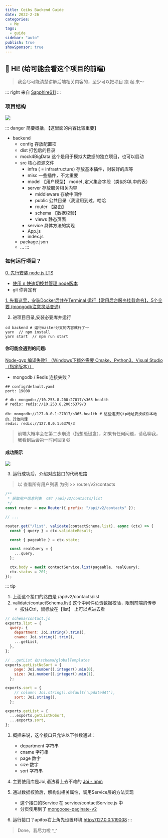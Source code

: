 ```yaml
---
title: Ceibs Backend Guide
date: 2022-2-26
categories:
  - Me
tags:
  - guide
sidebar: "auto"
publish: true
showSponsor: true
---
```


## 💬  Hi! (给可能会看这个项目的前端)  

> 我会尽可能清楚讲解后端相关内容的，至少可以把项目 跑 起 来～

::: right
来自 [Sapphire611](https://sapphire611.github.io)
:::

### 项目结构

<img style="border:2;" src="/img/ceibs-backend.png">

::: danger 简要概括，【这里面的内容比较重要】
- backend
  - config 存放配置项
  - dist 打包后的目录
  - mock4BigData 这个是用于模拟大数据的独立项目，也可以启动
  - src 核心资源文件
    - infra ( = infrastructure) 存放基本插件，封装好的库等
    - misc 一些插件，不太重要
    - model 【用户模型】 model ,定义集合字段（类似SQL中的表）
    - server 存放服务相关内容
      - middleware 存放中间件
      - public 公共目录（我没用到过，哈哈
      - router 【路由】
      - schema 【数据校验】
      - views 静态页面
    - service 具体方法的实现
    - App.js
    - index.js
  - package.json 
  - ...
:::

### 如何运行项目？

[0. 先行安装 node.js LTS](https://nodejs.org/en/)
- [使用 n 快速切换并管理 node版本](https://sapphire611.github.io/node/#n-%E6%AF%94-nvm-%E5%A5%BD%E7%94%A8)
- git 你肯定有

[1. 先看这里，安装Docker后并在Terminal 运行【常用后台服务挂载命令】，5个全要 (mongodb注意灵活变通)](https://sapphire611.github.io/docker/#%E5%B8%B8%E7%94%A8%E5%90%8E%E5%8F%B0%E6%9C%8D%E5%8A%A1%E6%8C%82%E8%BD%BD%E5%91%BD%E4%BB%A4)

2. 进项目目录,安装必要库并运行

```shell
cd backend # 运行master分支的内容就行了～
yarn  // npm install 
yarn start  // npm run start
```

#### 你可能会遇到的问题:
[Node-gyp 编译失败? （Windows下额外需要 Cmake、Python3、Visual Studio（指定版本））](https://sapphire611.github.io/node/#node-gyp-%E5%AE%89%E8%A3%85-windows-only)

- mongodb / Redis 连接失败？

```shell
## config/default.yaml
port: 19008

# db: mongodb://10.253.8.200:27017/s365-health
# redis: redis://10.253.8.200:6379/3

db: mongodb://127.0.0.1:27017/s365-health # 这些连接的ip地址要换成你本地的，其他同理
redis: redis://127.0.0.1:6379/3
```
> 前端大概率会在第二步崩溃（指想砸键盘），如果有任何问题，请私聊我，我看到后会第一时间回复😄

#### 成功图示

<img style="border:2;" src="/img/backend_Success.jpeg">

3. 运行成功后，介绍对应接口的代码思路

> 以 查看所有用户列表 为例  >> router/v2/contacts
> 
```js
/**
 * 获取用户信息列表  GET /api/v2/contacts/list
 */
const router = new Router({ prefix: "/api/v2/contacts" });

// ...

router.get("/list", validate(contactSchema.list), async (ctx) => {
  const { query } = ctx.validateResult;

  const { pageable } = ctx.state;

  const realQuery = {
    ...query,
  };

  ctx.body = await contactService.list(pageable, realQuery);
  ctx.status = 201;
});
```

::: tip
1. 上面这个接口的路由是 /api/v2/contacts/list
2. validate(contactSchema.list) 这个中间件负责数据校验，限制前端的传参
   - 按住Ctrl，鼠标放在【list】 上可以点进去看
```js
// schema/contact.js
exports.list = {
  query: {
    department: Joi.string().trim(),
    cname: Joi.string().trim(),
    ...getList,
  },
};
``` 

```js
// ..getList 在/schema/globalTemplates
exports.getListNoSort = {
    page: Joi.number().integer().min(0),
    size: Joi.number().integer().min(1),
  };

exports.sort = {
    // column: Joi.string().default('updatedAt'),
    sort: Joi.string(),
  };

exports.getList = {
  ...exports.getListNoSort,
  ...exports.sort,
};
```

3. 概括来说，这个接口只允许以下参数通过：
     - department 字符串
     - cname 字符串
     - page 数字
     - size 数字
     - sort 字符串
4. 主要使用库是Joi,语法看上去不难的 [Joi - npm](https://www.npmjs.com/package/joi/v/14.0.4)
5. 通过数据校验后，解构出相关属性，调用Service层的方法实现
   - 这个接口的Service 在 service/contactService.js 中
   - 分页使用到了 [mongoose-paginate-v2](https://www.npmjs.com/package/mongoose-paginate-v2)

6. 运行接口？apifox右上角先设置环境 http://127.0.0.1:19008
:::

> Done，我尽力啦 ^_^



